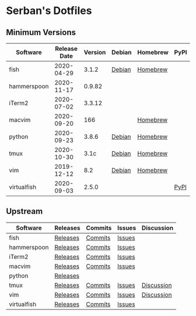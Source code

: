# Serban's Dotfiles

## Minimum Versions

Software    | Release Date | Version | Debian                                                    | Homebrew                                                | PyPI
--------    | ------------ | ------- | ------                                                    | --------                                                | ----
fish        | 2020-04-29   | 3.1.2   | [Debian](https://tracker.debian.org/pkg/fish)             | [Homebrew](https://formulae.brew.sh/formula/fish)       |
hammerspoon | 2020-11-17   | 0.9.82  |                                                           |                                                         |
iTerm2      | 2020-07-02   | 3.3.12  |                                                           |                                                         |
macvim      | 2020-09-20   | 166     |                                                           | [Homebrew](https://formulae.brew.sh/formula/macvim)     |
python      | 2020-09-23   | 3.8.6   | [Debian](https://tracker.debian.org/pkg/python3-defaults) | [Homebrew](https://formulae.brew.sh/formula/python@3.8) |
tmux        | 2020-10-30   | 3.1c    | [Debian](https://tracker.debian.org/pkg/tmux)             | [Homebrew](https://formulae.brew.sh/formula/tmux)       |
vim         | 2019-12-12   | 8.2     | [Debian](https://tracker.debian.org/pkg/vim)              | [Homebrew](https://formulae.brew.sh/formula/vim)        |
virtualfish | 2020-09-03   | 2.5.0   |                                                           |                                                         | [PyPI](https://pypi.org/project/virtualfish)

## Upstream

Software    | Releases                                                        | Commits                                                               | Issues                                                      | Discussion
--------    | --------                                                        | -------                                                               | ------                                                      | ----------
fish        | [Releases](https://github.com/fish-shell/fish-shell/releases)   | [Commits](https://github.com/fish-shell/fish-shell/commits/master)    | [Issues](https://github.com/fish-shell/fish-shell/issues)   |
hammerspoon | [Releases](https://github.com/Hammerspoon/hammerspoon/releases) | [Commits](https://github.com/Hammerspoon/hammerspoon/commits/master)  | [Issues](https://github.com/Hammerspoon/hammerspoon/issues) |
iTerm2      | [Releases](https://github.com/gnachman/iTerm2/releases)         | [Commits](https://github.com/gnachman/iTerm2/commits/master)          | [Issues](https://gitlab.com/gnachman/iterm2/-/issues)       |
macvim      | [Releases](https://github.com/macvim-dev/macvim/releases)       | [Commits](https://github.com/macvim-dev/macvim/commits/master)        | [Issues](https://github.com/macvim-dev/macvim/issues)       |
python      | [Releases](https://www.python.org/downloads)                    |                                                                       |                                                             |
tmux        | [Releases](https://github.com/tmux/tmux/releases)               | [Commits](https://github.com/openbsd/src/commits/master/usr.bin/tmux) | [Issues](https://github.com/tmux/tmux/issues)               | [Discussion](https://groups.google.com/g/tmux-users)
vim         | [Releases](https://github.com/vim/vim/releases)                 | [Commits](https://github.com/vim/vim/commits/master)                  | [Issues](https://github.com/vim/vim/issues)                 | [Discussion](https://groups.google.com/g/vim_dev)
virtualfish | [Releases](https://github.com/justinmayer/virtualfish/releases) | [Commits](https://github.com/justinmayer/virtualfish/commits/master)  | [Issues](https://github.com/justinmayer/virtualfish/issues) |
